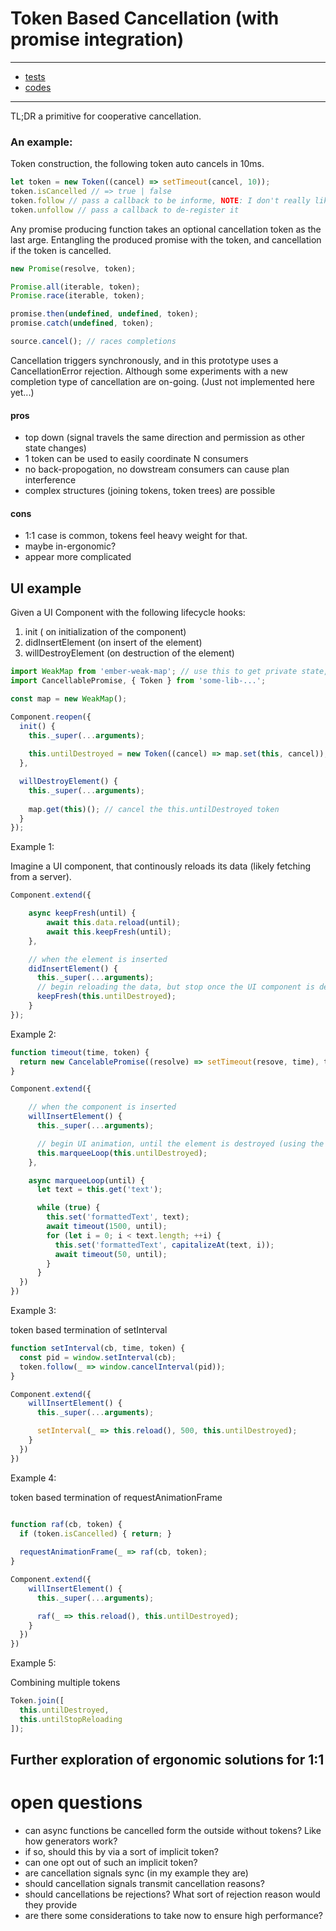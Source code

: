 # Token Based Cancellation (with promise integration)

---

* [tests](https://github.com/stefanpenner/random/blob/master/cancellation/test.js)
* [codes](https://github.com/stefanpenner/random/blob/master/cancellation/index.js)

---

TL;DR a primitive for cooperative cancellation.

### An example:

Token construction, the following token auto cancels in 10ms.

```js
let token = new Token((cancel) => setTimeout(cancel, 10));
token.isCancelled // => true | false
token.follow // pass a callback to be informe, NOTE: I don't really like the CB identiy thing, maybe a cookie like setTimeout returns..
token.unfollow // pass a callback to de-register it
```

Any promise producing function takes an optional cancellation token as the last arge. Entangling the produced promise with the token, and cancellation if the token is cancelled.

```js
new Promise(resolve, token);

Promise.all(iterable, token);
Promise.race(iterable, token);

promise.then(undefined, undefined, token);
promise.catch(undefined, token);

source.cancel(); // races completions
```

Cancellation triggers synchronously, and in this prototype uses a CancellationError rejection. Although some experiments with a new completion type of cancellation are on-going. (Just not implemented here yet...)

#### pros

* top down (signal travels the same direction and permission as other state changes)
* 1 token can be used to easily coordinate N consumers
* no back-propogation, no dowstream consumers can cause plan interference
* complex structures (joining tokens, token trees) are possible

#### cons

* 1:1 case is common, tokens feel heavy weight for that.
* maybe in-ergonomic?
* appear more complicated

## UI example

Given a UI Component with the following lifecycle hooks:

1. init ( on initialization of the component)
2. didInsertElement (on insert of the element)
3. willDestroyElement (on destruction of the element)

```js
import WeakMap from 'ember-weak-map'; // use this to get private state, don't want the cancel leaking
import CancellablePromise, { Token } from 'some-lib-...';

const map = new WeakMap();

Component.reopen({
  init() {
    this._super(...arguments);
  
    this.untilDestroyed = new Token((cancel) => map.set(this, cancel));
  },

  willDestroyElement() {
    this._super(...arguments);
    
    map.get(this)(); // cancel the this.untilDestroyed token
  }
});

```

Example 1:

Imagine a UI component, that continously reloads its data (likely fetching from a server).

```js
Component.extend({

    async keepFresh(until) {
        await this.data.reload(until);
        await this.keepFresh(until);
    },

    // when the element is inserted
    didInsertElement() {
      this._super(...arguments);
      // begin reloading the data, but stop once the UI component is destroyed (using a token)
      keepFresh(this.untilDestroyed);
    }
});
```

Example 2:

```js
function timeout(time, token) {
  return new CancelablePromise((resolve) => setTimeout(resove, time), token);
}

Component.extend({

    // when the component is inserted
    willInsertElement() {
      this._super(...arguments);

      // begin UI animation, until the element is destroyed (using the untilDestroyed token)
      this.marqueeLoop(this.untilDestroyed);
    },

    async marqueeLoop(until) {
      let text = this.get('text');

      while (true) {
        this.set('formattedText', text);
        await timeout(1500, until);
        for (let i = 0; i < text.length; ++i) {
          this.set('formattedText', capitalizeAt(text, i));
          await timeout(50, until);
        }
      }
  })
})
```

Example 3:

token based termination of setInterval

```js
function setInterval(cb, time, token) {
  const pid = window.setInterval(cb);
  token.follow(_ => window.cancelInterval(pid));
}

Component.extend({
    willInsertElement() {
      this._super(...arguments);

      setInterval(_ => this.reload(), 500, this.untilDestroyed);
    }
  })
})
```

Example 4:

token based termination of requestAnimationFrame

```js

function raf(cb, token) {
  if (token.isCancelled) { return; }
  
  requestAnimationFrame(_ => raf(cb, token);
}

Component.extend({
    willInsertElement() {
      this._super(...arguments);

      raf(_ => this.reload(), this.untilDestroyed);
    }
  })
})
```

Example 5:

Combining multiple tokens

```js
Token.join([
  this.untilDestroyed,
  this.untilStopReloading
]);
```

## Further exploration of ergonomic solutions for 1:1

# open questions


* can async functions be cancelled form the outside without tokens? Like how generators work?
* if so, should this by via a sort of implicit token?
* can one opt out of such an implicit token?
* are cancellation signals sync (in my example they are)
* should cancellation signals transmit cancellation reasons?
* should cancellations be rejections? What sort of rejection reason would they provide
* are there some considerations to take now to ensure high performance?

